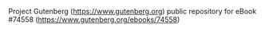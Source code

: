 Project Gutenberg (https://www.gutenberg.org) public repository for
eBook #74558 (https://www.gutenberg.org/ebooks/74558)
